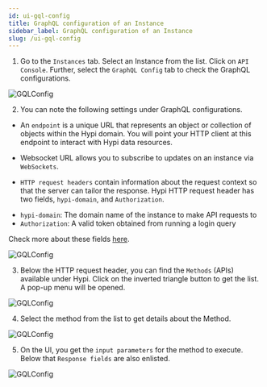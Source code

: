 ```yaml
---
id: ui-gql-config
title: GraphQL configuration of an Instance
sidebar_label: GraphQL configuration of an Instance
slug: /ui-gql-config
---
```


1. Go to the `Instances` tab. Select an Instance from the list. Click on `API Console`. Further, select the `GraphQL Config` tab to check the GraphQL configurations.

![GQLConfig](/img/UI-GraphQLConfig-1.png)

2. You can note the following settings under GraphQL configurations.

+ An `endpoint` is a unique URL that represents an object or collection of objects within the Hypi domain. You will point your HTTP client at this endpoint to interact with Hypi data resources.

+ Websocket URL allows you to subscribe to updates on an instance via `WebSockets`.

+ `HTTP request headers` contain information about the request context so that the server can tailor the response. Hypi HTTP request header has two fields, `hypi-domain`, and `Authorization`.

- `hypi-domain`: The domain name of the instance to make API requests to
- `Authorization`: A valid token obtained from running a login query

Check more about these fields [here](apisetup.md).

![GQLConfig](/img/UI-GraphQLConfig-2.png)

3. Below the HTTP request header, you can find the `Methods` (APIs) available under Hypi. Click on the inverted triangle button to get the list. A pop-up menu will be opened.

![GQLConfig](/img/UI-GraphQLConfig-3.png)

4. Select the method from the list to get details about the Method.

![GQLConfig](/img/UI-GraphQLConfig-4.png)

5. On the UI, you get the `input parameters` for the method to execute. Below that `Response fields` are also enlisted.

![GQLConfig](/img/UI-GraphQLConfig-5.png)
